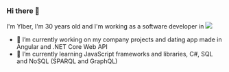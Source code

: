 ### Hi there 👋

I'm Ylber, I'm 30 years old and I'm working as a software developer in <a href="https://ecolog-international.com/"><img src="https://ecolog-international.com/wp-content/uploads/2019/11/logo.svg" /></a>

<!--
**ylberxhambazi/ylberxhambazi** is a ✨ _special_ ✨ repository because its `README.md` (this file) appears on your GitHub profile.

Here are some ideas to get you started:
-->

- 🔭 I’m currently working on my company projects and dating app made in Angular and .NET Core Web API
- 🌱 I’m currently learning JavaScript frameworks and libraries, C#, SQL and NoSQL (SPARQL and GraphQL)
<!--- 👯 I’m looking to collaborate on ...
- 🤔 I’m looking for help with ...
- 💬 Ask me about ...
- 📫 How to reach me: ...
- 😄 Pronouns: ...
- ⚡ Fun fact: ...
  -->
